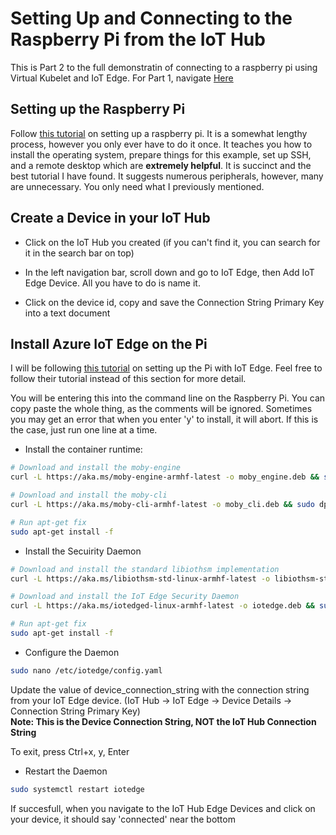 # Setting Up and Connecting to the Raspberry Pi from the IoT Hub

This is Part 2 to the full demonstratin of connecting to a raspberry pi using Virtual Kubelet and IoT Edge. For Part 1, navigate [Here](https://github.com/NFeingold/Virtual-Kubelet-Demonstration/tree/master/Guide/1)

## Setting up the Raspberry Pi 

Follow [this tutorial](https://blog.jongallant.com/2017/11/raspberrypi-setup/) on setting up a raspberry pi. It is a somewhat lengthy process, however you only ever have to do it once. It teaches you how to install the operating system, prepare things for this example, set up SSH, and a remote desktop which are __extremely helpful__. It is succinct and the best tutorial I have found. It suggests numerous peripherals, however, many are unnecessary. You only need what I previously mentioned.

## Create a Device in your IoT Hub

- Click on the IoT Hub you created (if you can't find it, you can search for it in the search bar on top)

- In the left navigation bar, scroll down and go to IoT Edge, then Add IoT Edge Device. All you have to do is name it.

- Click on the device id, copy and save the Connection String Primary Key into a text document

## Install Azure IoT Edge on the Pi

I will be following [this tutorial](https://docs.microsoft.com/en-us/azure/iot-edge/how-to-install-iot-edge-linux-arm) on setting up the Pi with IoT Edge. Feel free to follow their tutorial instead of this section for more detail. 

You will be entering this into the command line on the Raspberry Pi. You can copy paste the whole thing, as the comments will be ignored. Sometimes you may get an error that when you enter 'y' to install, it will abort. If this is the case, just run one line at a time.

- Install the container runtime: 
```sh
# Download and install the moby-engine
curl -L https://aka.ms/moby-engine-armhf-latest -o moby_engine.deb && sudo dpkg -i ./moby_engine.deb

# Download and install the moby-cli
curl -L https://aka.ms/moby-cli-armhf-latest -o moby_cli.deb && sudo dpkg -i ./moby_cli.deb

# Run apt-get fix
sudo apt-get install -f
```
- Install the Secuirity Daemon 
```sh
# Download and install the standard libiothsm implementation
curl -L https://aka.ms/libiothsm-std-linux-armhf-latest -o libiothsm-std.deb && sudo dpkg -i ./libiothsm-std.deb

# Download and install the IoT Edge Security Daemon
curl -L https://aka.ms/iotedged-linux-armhf-latest -o iotedge.deb && sudo dpkg -i ./iotedge.deb

# Run apt-get fix
sudo apt-get install -f
```
- Configure the Daemon 
```sh
sudo nano /etc/iotedge/config.yaml
```

Update the value of device_connection_string with the connection string from your IoT Edge device.
(IoT Hub -> IoT Edge -> Device Details -> Connection String Primary Key)<br/>
**Note: This is the __Device Connection String,__ NOT the IoT Hub Connection String**

To exit, press Ctrl+x, y, Enter

- Restart the Daemon
```sh
sudo systemctl restart iotedge
```
If succesfull, when you navigate to the IoT Hub Edge Devices and click on your device, it should say 'connected' near the bottom
